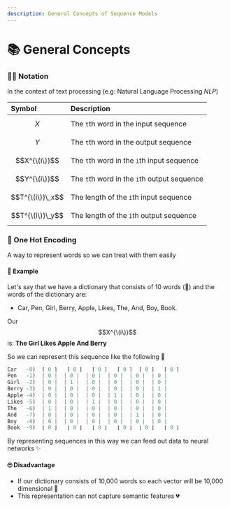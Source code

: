 ```yaml
---
description: General Concepts of Sequence Models
---
```


# 📚 General Concepts

### 👩‍🏫 Notation

In the context of text processing \(e.g: Natural Language Processing _NLP_\)

| Symbol | Description |
| :--- | :--- |
| $$X^{}$$  | The `t`th word in the input sequence |
| $$Y^{}$$ | The `t`th word in the output sequence |
| $$X^{\(i\)}$$ | The `t`th word in the `i`th input sequence |
| $$Y^{\(i\)}$$ | The `t`th word in the `i`th output sequence |
| $$T^{\(i\)}\_x$$ | The length of the `i`th input sequence |
| $$T^{\(i\)}\_y$$ | The length of the `i`th output sequence |

### 🚀 One Hot Encoding

A way to represent words so we can treat with them easily

#### 🔎 Example

Let's say that we have a dictionary that consists of 10 words \(🤭\) and the words of the dictionary are:

* Car, Pen, Girl, Berry, Apple, Likes, The, And, Boy, Book.

Our $$X^{\(i\)}$$ is: **The Girl Likes Apple And Berry**

So we can represent this sequence like the following 👀

```python
Car   -0)  ⌈ 0 ⌉   ⌈ 0 ⌉   ⌈ 0 ⌉   ⌈ 0 ⌉  ⌈ 0 ⌉   ⌈ 0 ⌉ 
Pen   -1)  | 0 |  | 0 |  | 0 |  | 0 |  | 0 |  | 0 |
Girl  -2)  | 0 |  | 1 |  | 0 |  | 0 |  | 0 |  | 0 |
Berry -3)  | 0 |  | 0 |  | 0 |  | 0 |  | 0 |  | 1 |
Apple -4)  | 0 |  | 0 |  | 0 |  | 1 |  | 0 |  | 0 |
Likes -5)  | 0 |  | 0 |  | 1 |  | 0 |  | 0 |  | 0 |
The   -6)  | 1 |  | 0 |  | 0 |  | 0 |  | 0 |  | 0 |
And   -7)  | 0 |  | 0 |  | 0 |  | 0 |  | 1 |  | 0 |
Boy   -8)  | 0 |  | 0 |  | 0 |  | 0 |  | 0 |  | 0 |
Book  -9)  ⌊ 0 ⌋   ⌊ 0 ⌋   ⌊ 0 ⌋   ⌊ 0 ⌋  ⌊ 0 ⌋   ⌊ 0 ⌋
```

By representing sequences in this way we can feed out data to neural networks ✨

#### 🙄 Disadvantage

* If our dictionary consists of 10,000 words so each vector will be 10,000 dimensional 🤕
* This representation can not capture semantic features 💔

